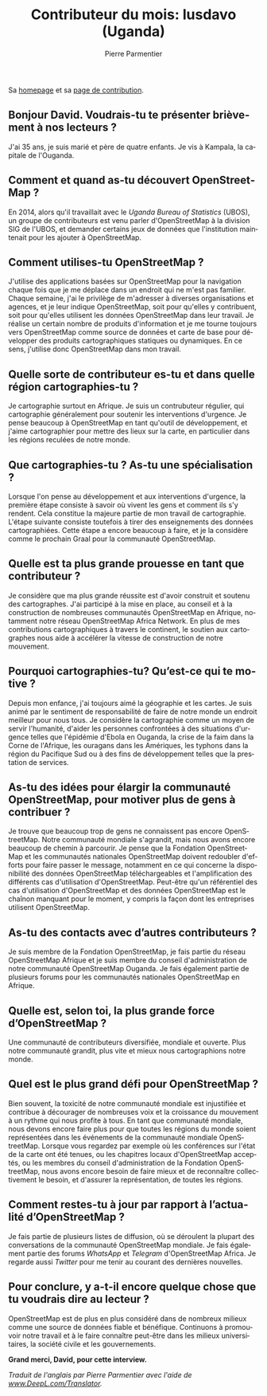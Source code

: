 ﻿---
title: "Contributeur du mois: lusdavo (Uganda)"
featured:
layout: post
category: motm
author: Pierre Parmentier
lang: fr
---

Sa [homepage](https://www.openstreetmap.org/user/lusdavo) et sa [page de contribution](https://hdyc.neis-one.org/?lusdavo).

## Bonjour David. Voudrais-tu te présenter brièvement à nos lecteurs ?
J'ai 35 ans, je suis marié et père de quatre enfants. Je vis à Kampala, la capitale de l'Ouganda.

## Comment et quand as-tu découvert OpenStreetMap ?
En 2014, alors qu'il travaillait avec le *Uganda Bureau of Statistics* (UBOS), un groupe de contributeurs est venu parler d'OpenStreetMap à la division SIG de l'UBOS, et demander certains jeux de données que l'institution maintenait pour les ajouter à OpenStreetMap.

## Comment utilises-tu OpenStreetMap ?
J'utilise des applications basées sur OpenStreetMap pour la navigation chaque fois que je me déplace dans un endroit qui ne m'est pas familier. Chaque semaine, j'ai le privilège de m'adresser à diverses organisations et agences, et je leur indique OpenStreetMap, soit pour qu'elles y contribuent, soit pour qu'elles utilisent les données OpenStreetMap dans leur travail. Je réalise un certain nombre de produits d'information et je me tourne toujours vers OpenStreetMap comme source de données et carte de base pour développer des produits cartographiques statiques ou dynamiques. En ce sens, j'utilise donc OpenStreetMap dans mon travail.

## Quelle sorte de contributeur es-tu et dans quelle région cartographies-tu ?
Je cartographie surtout en Afrique. Je suis un contrubuteur régulier, qui cartographie généralement pour soutenir les interventions d'urgence. Je pense beaucoup à OpenStreetMap en tant qu'outil de développement, et j'aime cartographier pour mettre des lieux sur la carte, en particulier dans les régions reculées de notre monde.

## Que cartographies-tu ? As-tu une spécialisation ?
Lorsque l'on pense au développement et aux interventions d'urgence, la première étape consiste à savoir où vivent les gens et comment ils s'y rendent. Cela constitue la majeure partie de mon travail de cartographie. L'étape suivante consiste toutefois à tirer des enseignements des données cartographiées. Cette étape a encore beaucoup à faire, et je la considère comme le prochain Graal pour la communauté OpenStreetMap.

## Quelle est ta plus grande prouesse en tant que contributeur ?
Je considère que ma plus grande réussite est d'avoir construit et soutenu des cartographes. J'ai participé à la mise en place, au conseil et à la construction de nombreuses communautés OpenStreetMap en Afrique, notamment notre réseau OpenStreetMap Africa Network. En plus de mes contributions cartographiques à travers le continent, le soutien aux cartographes nous aide à accélérer la vitesse de construction de notre mouvement.

## Pourquoi cartographies-tu? Qu’est-ce qui te motive ?
Depuis mon enfance, j'ai toujours aimé la géographie et les cartes. Je suis animé par le sentiment de responsabilité de faire de notre monde un endroit meilleur pour nous tous. Je considère la cartographie comme un moyen de servir l'humanité, d'aider les personnes confrontées à des situations d'urgence telles que l'épidémie d'Ebola en Ouganda, la crise de la faim dans la Corne de l'Afrique, les ouragans dans les Amériques, les typhons dans la région du Pacifique Sud ou à des fins de développement telles que la prestation de services.

## As-tu des idées pour élargir la communauté OpenStreetMap, pour motiver plus de gens à contribuer ?
Je trouve que beaucoup trop de gens ne connaissent pas encore OpenStreetMap. Notre communauté mondiale s'agrandit, mais nous avons encore beaucoup de chemin à parcourir. Je pense que la Fondation OpenStreetMap et les communautés nationales OpenStreetMap doivent redoubler d'efforts pour faire passer le message, notamment en ce qui concerne la disponibilité des données OpenStreetMap téléchargeables et l'amplification des différents cas d'utilisation d'OpenStreetMap. Peut-être qu'un référentiel des cas d'utilisation d'OpenStreetMap et des données OpenStreetMap est le chaînon manquant pour le moment, y compris la façon dont les entreprises utilisent OpenStreetMap.

## As-tu des contacts avec d’autres contributeurs ?
Je suis membre de la Fondation OpenStreetMap, je fais partie du réseau OpenStreetMap Afrique et je suis membre du conseil d'administration de notre communauté OpenStreetMap Ouganda. Je fais également partie de plusieurs forums pour les communautés nationales OpenStreetMap en Afrique. 

## Quelle est, selon toi, la plus grande force d’OpenStreetMap ?
Une communauté de contributeurs diversifiée, mondiale et ouverte. Plus notre communauté grandit, plus vite et mieux nous cartographions notre monde.

## Quel est le plus grand défi pour OpenStreetMap ?
Bien souvent, la toxicité de notre communauté mondiale est injustifiée et contribue à décourager de nombreuses voix et la croissance du mouvement à un rythme qui nous profite à tous. En tant que communauté mondiale, nous devons encore faire plus pour que toutes les régions du monde soient représentées dans les événements de la communauté mondiale OpenStreetMap. Lorsque vous regardez par exemple où les conférences sur l'état de la carte ont été tenues, ou les chapitres locaux d'OpenStreetMap acceptés, ou les membres du conseil d'administration de la Fondation OpenStreetMap, nous avons encore besoin de faire mieux et de reconnaître collectivement le besoin, et d'assurer la représentation, de toutes les régions.

## Comment restes-tu à jour par rapport à l’actualité d’OpenStreetMap ?
Je fais partie de plusieurs listes de diffusion, où se déroulent la plupart des conversations de la communauté OpenStreetMap mondiale. Je fais également partie des forums *WhatsApp* et *Telegram* d'OpenStreetMap Africa. Je regarde aussi *Twitter* pour me tenir au courant des dernières nouvelles.

## Pour conclure, y a-t-il encore quelque chose que tu voudrais dire au lecteur ?
OpenStreetMap est de plus en plus considéré dans de nombreux milieux comme une source de données fiable et bénéfique. Continuons à promouvoir notre travail et à le faire connaître peut-être dans les milieux universitaires, la société civile et les gouvernements.

**Grand merci, David, pour cette interview.**

*Traduit de l'anglais par Pierre Parmentier avec l'aide de www.DeepL.com/Translator.*
